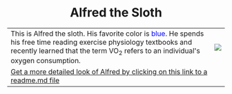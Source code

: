 <!DOCTYPE html>
<html>
  <h1><center>Alfred the Sloth</center></h1>
<body> 
<table>
  <tr>
    <td>This is Alfred the sloth. His favorite color is <span style="color: blue;">blue</span>. He spends his free time reading exercise physiology textbooks and recently learned that the term VO<sub>2</sub> refers to an individual's oxygen consumption.</td>
    <td><img src ="https://t4.ftcdn.net/jpg/06/45/44/67/360_F_645446744_YUeYhA4Sbc8xOiyaX1DBslwk51DGmue4.jpg" style="width=300;height=200;"</td>
  </tr>
  <tr>
    <td colspan="2"><a href="/"Annie Mach"/Knes381/subfolder/readme.md"> Get a more detailed look of Alfred by clicking on this link to a readme.md file</a></td>
  </tr>
</table>
</body>
</html>
